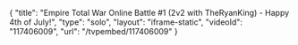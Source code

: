 {
    "title": "Empire Total War Online Battle #1 (2v2 with TheRyanKing) - Happy 4th of July!",
    "type": "solo",
    "layout": "iframe-static",
    "videoId": "117406009",
    "url": "\/tvpembed\/117406009"
}